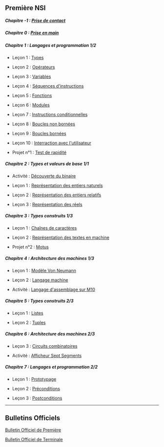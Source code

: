 
## Première NSI

##### Chapitre -1 : [Prise de contact](./Compléments/Prise_de_contact/Prise_de_contact.md)

##### Chapitre 0 : [Prise en main](./Compléments/Prise_en_main/Prise_en_main.md)

##### Chapitre 1 : Langages et programmation 1/2

- Leçon 1 : [Types](./Langages_et_programmation/Constructions_élémentaires/Types.md)

- Leçon 2 : [Opérateurs](./Langages_et_programmation/Constructions_élémentaires/Opérateurs.md)

- Leçon 3 : [Variables](./Langages_et_programmation/Constructions_élémentaires/Variables.md)

- Leçon 4 : [Séquences d'instructions](./Langages_et_programmation/Constructions_élémentaires/Séquences.md)

- Leçon 5 : [Fonctions](./Langages_et_programmation/Constructions_élémentaires/Fonctions.md)

- Leçon 6 : [Modules](./Langages_et_programmation/Constructions_élémentaires/Modules.md)

- Leçon 7 : [Instructions conditionnelles](./Langages_et_programmation/Constructions_élémentaires/Instructions_conditionnelles.md)

- Leçon 8 : [Boucles non bornées](./Langages_et_programmation/Constructions_élémentaires/Boucles_non_bornées.md)

- Leçon 9 : [Boucles bornées](./Langages_et_programmation/Constructions_élémentaires/Boucles_bornées.md)

- Leçon 10 : [Interraction avec l'utilisateur](./Langages_et_programmation/Constructions_élémentaires/Interraction_avec_l_utilisateur.md)

- Projet n°1 : [Test de rapidité](./Projets/Projet_test_de_rapidité.md)

##### Chapitre 2 : Types et valeurs de base 1/1

- Activité : [Découverte du binaire](./Types_et_valeurs_de_base/Activité_découverte_du_binaire.md)

- Leçon 1 : [Représentation des entiers naturels](./Types_et_valeurs_de_base/Représentation_des_entiers_naturels.md)

- Leçon 2 : [Représentation des entiers relatifs](./Types_et_valeurs_de_base/Représentation_des_entiers_relatifs.md)

- Leçon 3 : [Représentation des réels](./Types_et_valeurs_de_base/Représentation_des_réels.md)

##### Chapitre 3 : Types construits 1/3

- Leçon 1 : [Chaînes de caractères](./Types_construits/Chaînes_de_caractère/Chaînes_de_caractère.md)

- Leçon 2 : [Représentation des textes en machine](./Types_et_valeurs_de_base/Représentation_des_textes_en_machine.md)

- Projet n°2 : [Motus](./Projets/Projet_motus.md)

##### Chapitre 4 : Architecture des machines 1/3

- Leçon 1 : [Modèle Von Neumann](./Architecture_des_machines/Modèle_Von_Neumann/Modèle_Von_Neumann.md)

- Leçon 2 : [Langage machine](./Architecture_des_machines/Modèle_Von_Neumann/Langage_machine.md)

- Activité : [Langage d'assemblage sur M10](./Architecture_des_machines/Modèle_Von_Neumann/Activité_langage_d_assemblage_sur_M10.md)

##### Chapitre 5 : Types construits 2/3

- Leçon 1 : [Listes](./Types_construits/Tableaux/Listes.md)

- Leçon 2 : [Tuples](./Types_construits/P-uplets/Tuples.md)

##### Chapitre 6 : Architecture des machines 2/3

- Leçon 3 : [Circuits combinatoires](./Architecture_des_machines/Circuits_combinatoires/Circuits_combinatoires.md)

- Activité : [Afficheur Sept Segments](./Architecture_des_machines/Circuits_combinatoires/Activité_afficheur_sept_segments.md)

##### Chapitre 7 : Langages et programmation 2/2

- Leçon 1 : [Prototypage](./Langages_et_programmation/Mise_au_point_des_programmes/Prototypage.md)

- Leçon 2 : [Préconditions](./Langages_et_programmation/Mise_au_point_des_programmes/Préconditions.md)

- Leçon 3 : [Postconditions](./Langages_et_programmation/Mise_au_point_des_programmes/Postconditions.md)


______________________

## Bulletins Officiels

[Bulletin Officiel de Première](https://cache.media.education.gouv.fr/file/SP1-MEN-22-1-2019/26/8/spe633_annexe_1063268.pdf)

[Bulletin Officiel de Terminale](https://cache.media.education.gouv.fr/file/SPE8_MENJ_25_7_2019/93/3/spe247_annexe_1158933.pdf)
